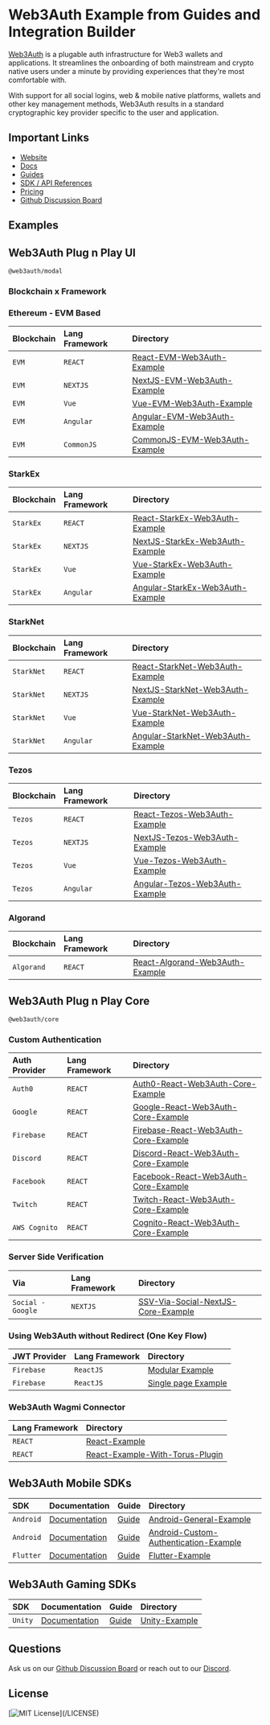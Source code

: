 # Web3Auth Example from Guides and Integration Builder

[Web3Auth](https://web3auth.io) is a plugable auth infrastructure for Web3
wallets and applications. It streamlines the onboarding of both mainstream and
crypto native users under a minute by providing experiences that they're most
comfortable with.

With support for all social logins, web & mobile native platforms, wallets and
other key management methods, Web3Auth results in a standard cryptographic key
provider specific to the user and application.

## Important Links

- [Website](https://web3auth.io)
- [Docs](https://web3auth.io/docs)
- [Guides](https://web3auth.io/docs/guides)
- [SDK / API References](https://web3auth.io/docs/sdk)
- [Pricing](https://web3auth.io/pricing.html)
- [Github Discussion Board](https://github.com/orgs/Web3Auth/discussions)

## Examples

## Web3Auth Plug n Play UI

`@web3auth/modal`

### Blockchain x Framework

### Ethereum - EVM Based

| Blockchain | Lang Framework | Directory                                                                         |
| :--------- | :------------- | :-------------------------------------------------------------------------------- |
| `EVM`      | `REACT`        | [React-EVM-Web3Auth-Example](/web-modal-sdk/evm/react-evm-web3auth-example)       |
| `EVM`      | `NEXTJS`       | [NextJS-EVM-Web3Auth-Example](/web-modal-sdk/evm/nextjs-evm-web3auth-example)     |
| `EVM`      | `Vue`          | [Vue-EVM-Web3Auth-Example](/web-modal-sdk/evm/vue-evm-web3auth-example)           |
| `EVM`      | `Angular`      | [Angular-EVM-Web3Auth-Example](/web-modal-sdk/evm/angular-evm-web3auth-example)   |
| `EVM`      | `CommonJS`     | [CommonJS-EVM-Web3Auth-Example](/web-modal-sdk/evm/commonjs-evm-web3auth-example) |

### StarkEx

| Blockchain | Lang Framework | Directory                                                                                   |
| :--------- | :------------- | :------------------------------------------------------------------------------------------ |
| `StarkEx`  | `REACT`        | [React-StarkEx-Web3Auth-Example](/web-modal-sdk/starkex/react-starkex-web3auth-example)     |
| `StarkEx`  | `NEXTJS`       | [NextJS-StarkEx-Web3Auth-Example](/web-modal-sdk/starkex/nextjs-starkex-web3auth-example)   |
| `StarkEx`  | `Vue`          | [Vue-StarkEx-Web3Auth-Example](/web-modal-sdk/starkex/vue-starkex-web3auth-example)         |
| `StarkEx`  | `Angular`      | [Angular-StarkEx-Web3Auth-Example](/web-modal-sdk/starkex/angular-starkex-web3auth-example) |

### StarkNet

| Blockchain | Lang Framework | Directory                                                                                      |
| :--------- | :------------- | :--------------------------------------------------------------------------------------------- |
| `StarkNet` | `REACT`        | [React-StarkNet-Web3Auth-Example](/web-modal-sdk/starknet/react-starknet-web3auth-example)     |
| `StarkNet` | `NEXTJS`       | [NextJS-StarkNet-Web3Auth-Example](/web-modal-sdk/starknet/nextjs-starknet-web3auth-example)   |
| `StarkNet` | `Vue`          | [Vue-StarkNet-Web3Auth-Example](/web-modal-sdk/starknet/vue-starknet-web3auth-example)         |
| `StarkNet` | `Angular`      | [Angular-StarkNet-Web3Auth-Example](/web-modal-sdk/starknet/angular-starknet-web3auth-example) |

### Tezos

| Blockchain | Lang Framework | Directory                                                                             |
| :--------- | :------------- | :------------------------------------------------------------------------------------ |
| `Tezos`    | `REACT`        | [React-Tezos-Web3Auth-Example](/web-modal-sdk/tezos/react-tezos-web3auth-example)     |
| `Tezos`    | `NEXTJS`       | [NextJS-Tezos-Web3Auth-Example](/web-modal-sdk/tezos/nextjs-tezos-web3auth-example)   |
| `Tezos`    | `Vue`          | [Vue-Tezos-Web3Auth-Example](/web-modal-sdk/tezos/vue-tezos-web3auth-example)         |
| `Tezos`    | `Angular`      | [Angular-Tezos-Web3Auth-Example](/web-modal-sdk/tezos/angular-tezos-web3auth-example) |

### Algorand

| Blockchain | Lang Framework | Directory                                                                                  |
| :--------- | :------------- | :----------------------------------------------------------------------------------------- |
| `Algorand` | `REACT`        | [React-Algorand-Web3Auth-Example](/web-modal-sdk/algorand/react-algorand-web3auth-example) |

## Web3Auth Plug n Play Core

`@web3auth/core`

### Custom Authentication

| Auth Provider | Lang Framework | Directory                                                                                               |
| :------------ | :------------- | :------------------------------------------------------------------------------------------------------ |
| `Auth0`       | `REACT`        | [Auth0-React-Web3Auth-Core-Example](/web-core-sdk/custom-authentication/auth0-react-core-example)       |
| `Google`      | `REACT`        | [Google-React-Web3Auth-Core-Example](/web-core-sdk/custom-authentication/google-react-core-example)     |
| `Firebase`    | `REACT`        | [Firebase-React-Web3Auth-Core-Example](/web-core-sdk/custom-authentication/firebase-react-core-example) |
| `Discord`     | `REACT`        | [Discord-React-Web3Auth-Core-Example](/web-core-sdk/custom-authentication/discord-react-core-example)   |
| `Facebook`    | `REACT`        | [Facebook-React-Web3Auth-Core-Example](/web-core-sdk/custom-authentication/facebook-react-core-example) |
| `Twitch`      | `REACT`        | [Twitch-React-Web3Auth-Core-Example](/web-core-sdk/custom-authentication/twitch-react-core-example)     |
| `AWS Cognito` | `REACT`        | [Cognito-React-Web3Auth-Core-Example](/web-core-sdk/custom-authentication/cognito-react-core-example)   |

### Server Side Verification

| Via               | Lang Framework | Directory                                                                                                       |
| :---------------- | :------------- | :-------------------------------------------------------------------------------------------------------------- |
| `Social - Google` | `NEXTJS`       | [SSV-Via-Social-NextJS-Core-Example](/web-core-sdk/server-side-verification/ssv-via-social-nextjs-core-example) |

### Using Web3Auth without Redirect (One Key Flow)

| JWT Provider | Lang Framework | Directory                                                              |
| :----------- | :------------- | :--------------------------------------------------------------------- |
| `Firebase`   | `ReactJS`      | [Modular Example](/web-core-sdk/one-key-flow/modular-example/)         |
| `Firebase`   | `ReactJS`      | [Single page Example](/web-core-sdk/one-key-flow/single-page-example/) |

### Web3Auth Wagmi Connector

| Lang Framework | Directory                                                                      |
| :------------- | :----------------------------------------------------------------------------- |
| `REACT`        | [React-Example](/wagmi-connector/react-example/)                               |
| `REACT`        | [React-Example-With-Torus-Plugin](/wagmi-connector/react-example-with-plugin/) |

## Web3Auth Mobile SDKs

| SDK       | Documentation                                         | Guide                                            | Directory                                                                        |
| :-------- | :---------------------------------------------------- | :----------------------------------------------- | :------------------------------------------------------------------------------- |
| `Android` | [Documentation](https://web3auth.io/docs/sdk/android) | [Guide](https://web3auth.io/docs/guides/android) | [Android-General-Example](/android/general-example/)                             |
| `Android` | [Documentation](https://web3auth.io/docs/sdk/android) | [Guide](https://web3auth.io/docs/guides/android) | [Android-Custom-Authentication-Example](/android/custom-authentication-example/) |
| `Flutter` | [Documentation](https://web3auth.io/docs/sdk/flutter) | [Guide](https://web3auth.io/docs/guides/flutter) | [Flutter-Example](/flutter)                                                      |

## Web3Auth Gaming SDKs

| SDK     | Documentation                                       | Guide                                          | Directory               |
| :------ | :-------------------------------------------------- | :--------------------------------------------- | :---------------------- |
| `Unity` | [Documentation](https://web3auth.io/docs/sdk/unity) | [Guide](https://web3auth.io/docs/guides/unity) | [Unity-Example](/unity) |

## Questions

Ask us on our
[Github Discussion Board](https://github.com/orgs/Web3Auth/discussions) or reach
out to our [Discord](https://discord.gg/web3auth).

## License

[![MIT License](https://img.shields.io/apm/l/atomic-design-ui.svg?)](/LICENSE)
